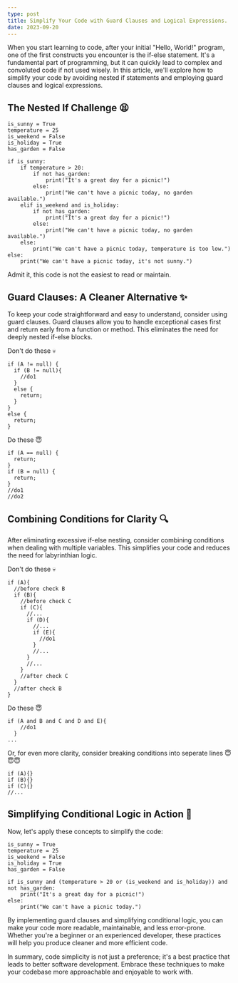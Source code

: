 ```yaml
---
type: post
title: Simplify Your Code with Guard Clauses and Logical Expressions.
date: 2023-09-20
---
```


When you start learning to code, after your initial "Hello, World!" program, one of the first constructs you encounter is the if-else statement. It's a fundamental part of programming, but it can quickly lead to complex and convoluted code if not used wisely. In this article, we'll explore how to simplify your code by avoiding nested if statements and employing guard clauses and logical expressions.

## The Nested If Challenge 😫
```
is_sunny = True
temperature = 25
is_weekend = False
is_holiday = True
has_garden = False

if is_sunny:
    if temperature > 20:
        if not has_garden:
            print("It's a great day for a picnic!")
        else:
            print("We can't have a picnic today, no garden available.")
    elif is_weekend and is_holiday:
        if not has_garden:
            print("It's a great day for a picnic!")
        else:
            print("We can't have a picnic today, no garden available.")
    else:
        print("We can't have a picnic today, temperature is too low.")
else:
    print("We can't have a picnic today, it's not sunny.")

```
Admit it, this code is not the easiest to read or maintain.

## Guard Clauses: A Cleaner Alternative ✨

To keep your code straightforward and easy to understand, consider using guard clauses. Guard clauses allow you to handle exceptional cases first and return early from a function or method. This eliminates the need for deeply nested if-else blocks.

Don't do these 💀
```
if (A != null) {
  if (B != null){
    //do1
  }
  else {
    return;
  }
}
else {
  return;
}
```

Do these 😇
```
if (A == null) {
  return;
}
if (B = null) {
  return;
}
//do1
//do2
```
## Combining Conditions for Clarity 🔍

After eliminating excessive if-else nesting, consider combining conditions when dealing with multiple variables. This simplifies your code and reduces the need for labyrinthian logic.

Don't do these 💀

```
if (A){
  //before check B
  if (B){
    //before check C
    if (C){
      //...
      if (D){
        //...
        if (E){
          //do1
        }
        //...
      }
      //...
    }
    //after check C
  }
  //after check B
}

```

Do these 😇
```
if (A and B and C and D and E){
    //do1
  }
...
```
Or, for even more clarity, consider breaking conditions into seperate lines 😇😇😇
```
if (A){}
if (B){}
if (C){}
//...
```
## Simplifying Conditional Logic in Action 🚀
Now, let's apply these concepts to simplify the code:
```
is_sunny = True
temperature = 25
is_weekend = False
is_holiday = True
has_garden = False

if is_sunny and (temperature > 20 or (is_weekend and is_holiday)) and not has_garden:
    print("It's a great day for a picnic!")
else:
    print("We can't have a picnic today.")
```

By implementing guard clauses and simplifying conditional logic, you can make your code more readable, maintainable, and less error-prone. Whether you're a beginner or an experienced developer, these practices will help you produce cleaner and more efficient code.

In summary, code simplicity is not just a preference; it's a best practice that leads to better software development. Embrace these techniques to make your codebase more approachable and enjoyable to work with.
